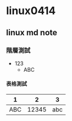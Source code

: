 # linux0414
## linux md note

### 階層測試
+ 123
  + ABC

#### 表格測試 

|1|2|3|
|---|---|---|
|ABC|12345|abc|
